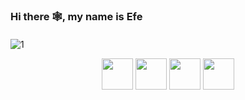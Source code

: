 ### Hi there 🕸, my name is Efe
#### <p></p>
![1](https://github.com/user-attachments/assets/9754a423-4b11-47e6-940b-f1e69a0329f5)
<p/>
<p align="center">
 <img width="50" height="50" src="https://github.com/user-attachments/assets/1eabe561-38d3-405a-a8a8-da925d86e404"/>
 <img width="50" height="50" src="https://github.com/user-attachments/assets/e20d2472-9624-432c-af00-e9b9b46f985e"/>
 <img width="50" height="50" src="https://github.com/user-attachments/assets/9f4a04ef-289e-46a0-adf0-919f9961ade8"/>
 <img width="50" height="50" src="https://github.com/user-attachments/assets/96e60cb6-f9e2-4508-bbdb-13a5a3168144"/>
</p> 
